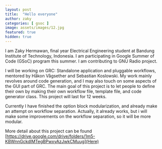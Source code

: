 ```yaml
---
layout: post
title:  "Hello everyone"
author: zaky
categories: [ gsoc ]
image: assets/images/12.jpg
featured: true
hidden: true
---
```


I am Zaky Hermawan, final year Electrical Engineering student at Bandung Institute of Technology, Indonesia. I am participating in Google Summer of Code (GSoC) program this summer. I am contributing to GNU Radio project.

I will be working on GRC: Standalone application and pluggable workflows, mentored by Håkon Vågsether and Sebastian Koslowski. My work mainly revolves around code generation, and I may also touch on some aspects of the GUI part of GRC. The main goal of this project is to let people to define their own by making their own workflow file, template file, and code generator class. This project will last for 12 weeks.

Currently I have finished the option block modularization, and already make an attempt on workflow separation. Actually, it already works, but i will make some improvements on the workflow separation, so it will be more modular.

More detail about this project can be found [https://drive.google.com/drive/folders/1m5-KBWnnGckdlMTegBPwxyAzJwkCMuug](Here)



